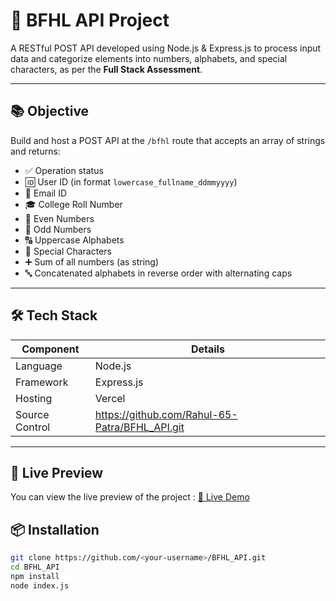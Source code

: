 # 🚀 BFHL API Project

A RESTful POST API developed using Node.js & Express.js to process input data and categorize elements into numbers, alphabets, and special characters, as per the **Full Stack Assessment**.

---

## 📚 Objective

Build and host a POST API at the `/bfhl` route that accepts an array of strings and returns:

- ✅ Operation status
- 🆔 User ID (in format `lowercase_fullname_ddmmyyyy`)
- 📧 Email ID
- 🎓 College Roll Number
- 🔢 Even Numbers
- 🔢 Odd Numbers
- 🔠 Uppercase Alphabets
- 💠 Special Characters
- ➕ Sum of all numbers (as string)
- 🔤 Concatenated alphabets in reverse order with alternating caps

---

## 🛠 Tech Stack

| Component     | Details         |
|---------------|-----------------|
| Language      | Node.js         |
| Framework     | Express.js      |
| Hosting       | Vercel          |
| Source Control| https://github.com/Rahul-65-Patra/BFHL_API.git|

---

## 🔗 Live Preview

You can view the live preview of the project : [🚀 Live Demo](https://bfhl-api-kappa.vercel.app/)

## 📦 Installation

```bash
git clone https://github.com/<your-username>/BFHL_API.git
cd BFHL_API
npm install
node index.js